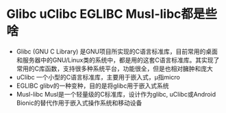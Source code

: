 # Glibc uClibc EGLIBC Musl-libc都是些啥
- Glibc (GNU C Library) 是GNU项目所实现的C语言标准库，目前常用的桌面和服务器中的GNU/Linux类的系统中，都是用的这套C语言标准库。其实现了常用的C库函数，支持很多种系统平台，功能很全，但是也相对臃肿和庞大  
- uClibc 一个小型的C语言标准库，主要用于嵌入式，μ指micro  
- EGLIBC glibv的一种变种，目的是将glibc用于嵌入式系统  
- Musl-libc Musl是一个轻量级的C标准库，设计作为glibc, uClibc或Android Bionic的替代作用于嵌入式操作系统和移动设备  